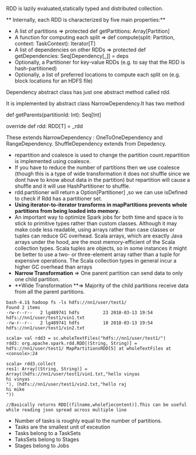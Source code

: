 RDD is lazily evaluated,statically typed and distributed collection.

** Internally, each RDD is characterized by five main properties:**

* A list of partitions  =&gt;  protected def getPartitions: Array\[Partition\]
* A function for computing each split =&gt; def compute\(split: Partition, context: TaskContext\): Iterator\[T\]
* A list of dependencies on other RDDs =&gt; protected def getDependencies: Seq\[Dependency\[\_\]\] = deps
* Optionally, a Partitioner for key-value RDDs \(e.g. to say that the RDD is hash-partitioned\)
* Optionally, a list of preferred locations to compute each split on \(e.g. block locations for an HDFS file\)

Dependency abstract class has just one abstract method called rdd.

It is implemented by abstract class NarrowDependency.It has two method

def getParents\(partitionId: Int\): Seq\[Int\]

override def rdd: RDD\[T\] = \_rdd

These extends NarrowDependency : OneToOneDependency and RangeDependency. ShuffleDependency extends from Depedency.

* repartition and coalesce is used to change the partition count.repartition is implemented using coalesce.
* If you have to reduce the number of partitions then we use coalesce \(though this is a type of wide transformation it does not shuffle since we dont have to know about data in the partition\) but repartition will cause a shuffle and it will use HashPartitioner to shuffle.
* rdd.partitioner will return a Option\[Partitioner\] ,so we can use isDefined to check if Rdd has a partitioner set.
* **Using iterator-to-iterator transforms in mapPartitions prevents whole partitions from being loaded into memory.**
* An important way to optimize Spark jobs for both time and space is to stick to primitive types rather than custom classes. Although it may make code less readable, using arrays rather than case classes or tuples can reduce GC overhead.  Scala arrays, which are exactly Java arrays under the hood, are the most memory-efficient of the Scala collection types. Scala tuples are objects, so in some instances it might be better to use a two- or three-element array rather than a tuple for expensive operations. The Scala collection types in general incur a higher GC overhead than arrays
* **Narrow Transformation** =&gt; One parent partition can send data to only one child partition.
* **Wide Transformation **=&gt; Majority of the child partitions receive data from all the parent partitions.

```
bash-4.1$ hadoop fs -ls hdfs://nn1/user/test1/
Found 2 items
-rw-r--r--   2 lg489741 hdfs         23 2018-03-13 19:54 hdfs://nn1/user/test1/vin1.txt
-rw-r--r--   2 lg489741 hdfs         18 2018-03-13 19:54 hdfs://nn1/user/test1/vin2.txt

scala> val rdd3 = sc.wholeTextFiles("hdfs://nn1/user/test1/")
rdd3: org.apache.spark.rdd.RDD[(String, String)] = hdfs://nn1/user/test1/ MapPartitionsRDD[5] at wholeTextFiles at <console>:24

scala> rdd3.collect
res1: Array[(String, String)] =
Array((hdfs://nn1/user/test1/vin1.txt,"hello vinyas
hi vinyas
"), (hdfs://nn1/user/test1/vin2.txt,"hello raj
hi mike
"))

//Basically returns RDD[(filname,wholefiecontent)].This can be useful while reading json spread across multiple line
```

* Number of tasks is roughly equal to the number of partitions.
* Tasks are the smallest unit of exceution
* Tasks belong to a TaskSets
* TaksSets belong to Stages
* Stages belong to Jobs



